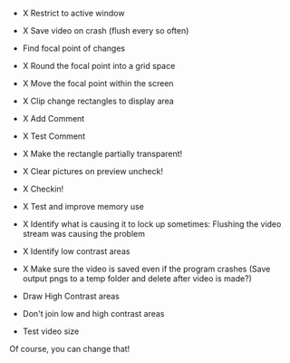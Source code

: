 ﻿- X Restrict to active window
- X Save video on crash (flush every so often)
- Find focal point of changes
- X Round the focal point into a grid space
- X Move the focal point within the screen
- X Clip change rectangles to display area
- X Add Comment
- X Test Comment
- X Make the rectangle partially transparent!
- X Clear pictures on preview uncheck!
- X Checkin!
- X Test and improve memory use
- X Identify what is causing it to lock up sometimes: Flushing the video stream was causing the problem
- X Identify low contrast areas
- X Make sure the video is saved even if the program crashes (Save output pngs to a temp folder and delete after video is made?)



- Draw High Contrast areas
- Don't join low and high contrast areas

- Test video size


Of course, you can change that!
